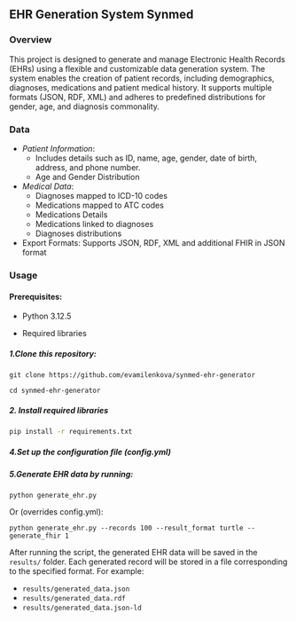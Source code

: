 ## EHR Generation System Synmed

### Overview

This project is designed to generate and manage Electronic Health Records (EHRs) using a flexible and customizable data
generation system. The system enables the creation of patient records, including demographics, diagnoses,
medications and patient medical history. It supports multiple formats (JSON, RDF, XML) and adheres to
predefined distributions for gender, age, and diagnosis commonality.

### Data

- *Patient Information*:
    - Includes details such as ID, name, age, gender, date of birth, address, and phone number.
    - Age and Gender Distribution
- *Medical Data*:
    - Diagnoses mapped to ICD-10 codes
    - Medications mapped to ATC codes
    - Medications Details
    - Medications linked to diagnoses
    - Diagnoses distributions
- Export Formats: Supports JSON, RDF, XML and additional FHIR in JSON format

### Usage

#### Prerequisites:

- Python 3.12.5

- Required libraries

##### 1.Clone this repository:

    git clone https://github.com/evamilenkova/synmed-ehr-generator

    cd synmed-ehr-generator

##### 2. Install required libraries 
```bash
pip install -r requirements.txt
```
##### 4.Set up the configuration file (config.yml)

##### 5.Generate EHR data by running:

    python generate_ehr.py
Or (overrides config.yml):

    python generate_ehr.py --records 100 --result_format turtle --generate_fhir 1 

After running the script, the generated EHR data will be saved in the `results/` folder. Each generated record will be
stored in a file corresponding to the specified format. For example:

- `results/generated_data.json`
- `results/generated_data.rdf`
- `results/generated_data.json-ld`
